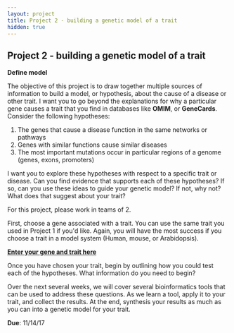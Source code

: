 ```yaml
---
layout: project
title: Project 2 - building a genetic model of a trait
hidden: true
---
```


## Project 2 - building a genetic model of a trait

**Define model**

The objective of this project is to draw together multiple sources of information to build a model, or hypothesis, about the cause of a disease or other trait. I want you to go beyond the explanations for why a particular gene causes a trait that you find in databases like **OMIM**, or **GeneCards**. Consider the following hypotheses:

1. The genes that cause a disease function in the same networks or pathways
2. Genes with similar functions cause similar diseases
3. The most important mutations occur in particular regions of a genome (genes, exons, promoters)

I want you to explore these hypotheses with respect to a specific trait or disease. Can you find evidence that supports each of these hypotheses? If so, can you use these ideas to guide your genetic model? If not, why not? What does that suggest about your trait?

For this project, please work in teams of 2.

First, choose a gene associated with a trait. You can use the same trait you used in Project 1 if you'd like. Again, you will have the most success if you choose a trait in a model system (Human, mouse, or Arabidopsis).

**[Enter your gene and trait here](https://docs.google.com/spreadsheets/d/1Tdm3W4fI42nl6Ha9YmtxxoREfwVDhhaxaXBd6jQhM8Q/edit?usp=sharing)**

Once you have chosen your trait, begin by outlining how you could test each of the hypotheses. What information do you need to begin?

Over the next several weeks, we will cover several bioinformatics tools that can be used to address these questions. As we learn a tool, apply it to your trait, and collect the results. At the end, synthesis your results as much as you can into a genetic model for your trait.

**Due**: 11/14/17